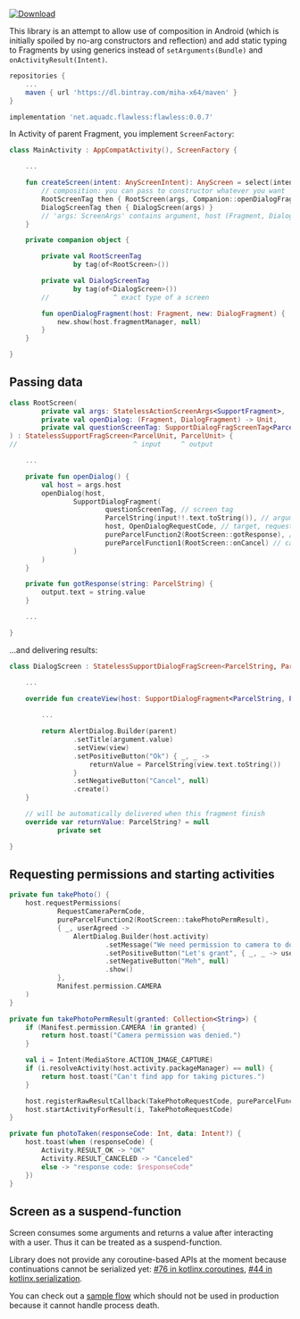 
[ ![Download](https://api.bintray.com/packages/miha-x64/maven/net.aquadc.flawless%3Aflawless/images/download.svg) ](https://bintray.com/miha-x64/maven/net.aquadc.flawless%3Aflawless/_latestVersion)

This library is an attempt to allow use of composition in Android
(which is initially spoiled by no-arg constructors and reflection)
and add static typing to Fragments by using generics instead of `setArguments(Bundle)` and `onActivityResult(Intent)`.

```groovy
repositories {
    ...
    maven { url 'https://dl.bintray.com/miha-x64/maven' }
}

implementation 'net.aquadc.flawless:flawless:0.0.7'
```

In Activity of parent Fragment, you implement `ScreenFactory`:

```kt
class MainActivity : AppCompatActivity(), ScreenFactory {

    ...

    fun createScreen(intent: AnyScreenIntent): AnyScreen = select(intent) {
        // composition: you can pass to constructor whatever you want
        RootScreenTag then { RootScreen(args, Companion::openDialogFragment, DialogScreenTag) }
        DialogScreenTag then { DialogScreen(args) }
        // 'args: ScreenArgs' contains argument, host (Fragment, DialogFragment, etc), and saved state
    }

    private companion object {

        private val RootScreenTag
                by tag(of<RootScreen>())

        private val DialogScreenTag
                by tag(of<DialogScreen>())
        //                ^ exact type of a screen

        fun openDialogFragment(host: Fragment, new: DialogFragment) {
            new.show(host.fragmentManager, null)
        }
    }

}
```

## Passing data

```kt
class RootScreen(
        private val args: StatelessActionScreenArgs<SupportFragment>,
        private val openDialog: (Fragment, DialogFragment) -> Unit,
        private val questionScreenTag: SupportDialogFragScreenTag<ParcelString, ParcelString, *>
) : StatelessSupportFragScreen<ParcelUnit, ParcelUnit> {
//                             ^ input     ^ output

    ...

    private fun openDialog() {
        val host = args.host
        openDialog(host,
                SupportDialogFragment(
                        questionScreenTag, // screen tag
                        ParcelString(input!!.text.toString()), // argument
                        host, OpenDialogRequestCode, // target, requestCode
                        pureParcelFunction2(RootScreen::gotResponse), // response callback
                        pureParcelFunction1(RootScreen::onCancel) // cancellation callback
                )
        )
    }

    private fun gotResponse(string: ParcelString) {
        output.text = string.value
    }

    ...

}
```

...and delivering results:
```kt
class DialogScreen : StatelessSupportDialogFragScreen<ParcelString, ParcelString> {

    ...

    override fun createView(host: SupportDialogFragment<ParcelString, ParcelString>, parent: Context, argument: ParcelString): Dialog {
        
        ...

        return AlertDialog.Builder(parent)
                .setTitle(argument.value)
                .setView(view)
                .setPositiveButton("Ok") { _, _ ->
                    returnValue = ParcelString(view.text.toString())
                }
                .setNegativeButton("Cancel", null)
                .create()
    }

    // will be automatically delivered when this fragment finish
    override var returnValue: ParcelString? = null
            private set

}
```

## Requesting permissions and starting activities

```kt
private fun takePhoto() {
    host.requestPermissions(
            RequestCameraPermCode,
            pureParcelFunction2(RootScreen::takePhotoPermResult),
            { _, userAgreed ->
                AlertDialog.Builder(host.activity)
                        .setMessage("We need permission to camera to do this.")
                        .setPositiveButton("Let's grant", { _, _ -> userAgreed.run() })
                        .setNegativeButton("Meh", null)
                        .show()
            },
            Manifest.permission.CAMERA
    )
}

private fun takePhotoPermResult(granted: Collection<String>) {
    if (Manifest.permission.CAMERA !in granted) {
        return host.toast("Camera permission was denied.")
    }

    val i = Intent(MediaStore.ACTION_IMAGE_CAPTURE)
    if (i.resolveActivity(host.activity.packageManager) == null) {
        return host.toast("Can't find app for taking pictures.")
    }

    host.registerRawResultCallback(TakePhotoRequestCode, pureParcelFunction3(RootScreen::photoTaken))
    host.startActivityForResult(i, TakePhotoRequestCode)
}

private fun photoTaken(responseCode: Int, data: Intent?) {
    host.toast(when (responseCode) {
        Activity.RESULT_OK -> "OK"
        Activity.RESULT_CANCELED -> "Canceled"
        else -> "response code: $responseCode"
    })
}
```

## Screen as a suspend-function

Screen consumes some arguments and returns a value after interacting with a user.
Thus it can be treated as a suspend-function.

Library does not provide any coroutine-based APIs at the moment because
continuations cannot be serialized yet:
[#76 in kotlinx.coroutines](https://github.com/Kotlin/kotlinx.coroutines/issues/76),
[#44 in kotlinx.serialization](https://github.com/Kotlin/kotlinx.serialization/issues/44).

You can check out a [sample flow](/flawless-sample-app/src/main/kotlin/net/aquadc/flawlesssampleapp/flow/FlowScreen.kt)
which should not be used in production because it cannot handle process death.
